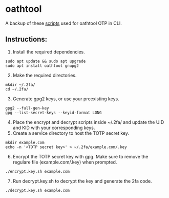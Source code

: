 # oathtool
A backup of these [scripts](https://www.cyberciti.biz/faq/use-oathtool-linux-command-line-for-2-step-verification-2fa/) used for oathtool OTP in CLI.<br>

## Instructions:
1. Install the required dependencies.
```
sudo apt update && sudo apt upgrade
sudo apt install oathtool gnupg2
```
2. Make the required directories.
```
mkdir ~/.2fa/
cd ~/.2fa/
```
3. Generate gpg2 keys, or use your preexisting keys.
```
gpg2 --full-gen-key
gpg --list-secret-keys --keyid-format LONG
```
4. Place the encrypt and decrypt scripts inside ~/.2fa/ and update the UID and KID with your corresponding keys.
5. Create a service directory to host the TOTP secret key.
```
mkdir example.com
echo -n '<TOTP secret key>' > ~/.2fa/example.com/.key
```
6. Encrypt the TOTP secret key with gpg. Make sure to remove the regulare file (example.com/.key) when prompted.
```
./encrypt.key.sh example.com
```
7. Run decrypt.key.sh to decrypt the key and generate the 2fa code.
```
./decrypt.key.sh example.com
```
